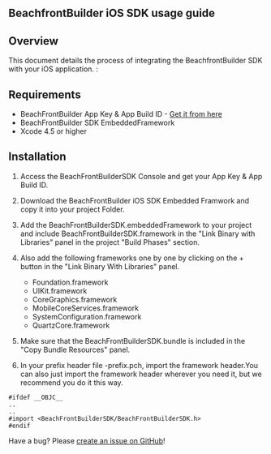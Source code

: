 ## BeachfrontBuilder iOS SDK usage guide

## Overview
This document details the process of integrating the BeachfrontBuilder SDK with your iOS application. 
:
## Requirements

* BeachFrontBuilder App Key & App Build ID - [Get it from here](http://beachfrontbuilder.com/signup)
* BeachFrontBuilder SDK EmbeddedFramework
* Xcode 4.5 or higher

## Installation
1. Access the BeachFrontBuilderSDK Console and get your App Key & App Build ID.

2. Download the BeachFrontBuilder iOS SDK Embedded Framwork and copy it into your project Folder.

3. Add the BeachFrontBuilderSDK.embeddedFramework to your project and include BeachFrontBuilderSDK.framework in the "Link Binary with Libraries" panel in the project "Build Phases" section.

4. Also add the following frameworks one by one by clicking on the + button in the "Link Binary With Libraries" panel.
	
	- Foundation.framework
	- UIKit.framework
	- CoreGraphics.framework
	- MobileCoreServices.framework
	- SystemConfiguration.framework
	- QuartzCore.framework
	
5. Make sure that the BeachFrontBuilderSDK.bundle is included in the "Copy Bundle Resources" panel.

6. In your prefix header file <PRODUCT-NAME>-prefix.pch, import the framework header.You can also just import the framework header wherever you need it, but we recommend you do it this way.

```
#ifdef __OBJC__
..
..
#import <BeachFrontBuilderSDK/BeachFrontBuilderSDK.h>
#endif
```

Have a bug? Please [create an issue on GitHub](https://github.com/beachfront/BeachFrontBuilder-iOS-SDK/issues)!